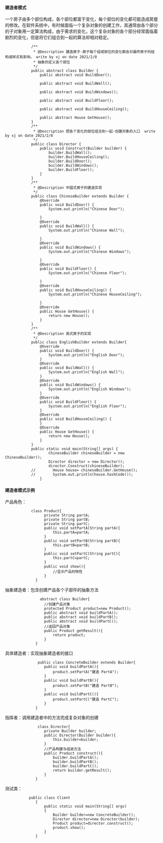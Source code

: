 #### 建造者模式
一个房子由多个部位构成，各个部位都富于变化，每个部位的变化都可能造成房屋的修改。在软件系统中，有时候面临一个复杂对象的创建工作，其通常由各个部分的子对象用一定算法构成，由于需求的变化，这个复杂对象的各个部分经常面临着剧烈的变化，但是将它们组合到一起的算法却相对稳定。

                /**
                 * @Description 建造房子-房子每个组成部位的变化都会对最终房子的结构或样式有影响。 write by xj on date 2021/2/8
                 * 抽象的定义各个部位
                 */
                public abstract class Builder {
                    public abstract void BuildDoor();

                    public abstract void BuildWall();

                    public abstract void BuildWindows();

                    public abstract void BuildFloor();

                    public abstract void BuildHouseCeiling();

                    public abstract House GetHouse();
                }
                /**
                 * @Description 把各个变化的部位组合到一起-创建对象的入口  write by xj on date 2021/2/8
                 */
                public class Director {
                    public void Construct(Builder builder) {
                        builder.BuildWall();
                        builder.BuildHouseCeiling();
                        builder.BuildDoor();
                        builder.BuildWindows();
                        builder.BuildFloor();
                    }
                }
                /**
                 * @Description 中国式房子的建造实现
                 */
                public class ChineseBuilder extends Builder {
                    @Override
                    public void BuildDoor() {
                        System.out.println("Chinese Door");

                    }
                    @Override
                    public void BuildWall() {
                        System.out.println("Chinese Wall");

                    }
                    @Override
                    public void BuildWindows() {
                        System.out.println("Chinese Windows");

                    }
                    @Override
                    public void BuildFloor() {
                        System.out.println("Chinese Floor");

                    }
                    @Override
                    public void BuildHouseCeiling() {
                        System.out.println("Chinese HouseCeiling");

                    }
                    @Override
                    public House GetHouse() {
                        return new House();
                    }
                }
                /**
                 * @Description 英式房子的实现
                 */
                public class EnglishBuilder extends Builder{
                    @Override
                    public void BuildDoor() {
                        System.out.println("English Door");
                    }
                    @Override
                    public void BuildWall() {
                        System.out.println("English Wall");
                    }
                    @Override
                    public void BuildWindows() {
                        System.out.println("English Windows");
                    }
                    @Override
                    public void BuildFloor() {
                        System.out.println("English Floor");
                    }
                    @Override
                    public void BuildHouseCeiling() {
                    }
                    @Override
                    public House GetHouse() {
                        return new House();
                    }
                }
                public static void main(String[] args) {
                        ChineseBuilder chineseBuilder = new ChineseBuilder();
                        Director director = new Director();
                        director.Construct(chineseBuilder);
                //        House house= chineseBuilder.GetHouse();
                //        System.out.println(house.hashCode());
                    }
#### 建造者模式示例
产品角色：
        
                class Product{
                      private String partA;
                      private String partB;
                      private String partC;
                      public void setPartA(String partA){
                          this.partA=partA;
                      }
                      public void setPartB(String partB){
                          this.partB=partB;
                      }
                      public void setPartC(String partC){
                          this.partC=partC;
                      }
                      public void show(){
                          //显示产品的特性
                      }
                  }
抽象建造者：包含创建产品各个子部件的抽象方法
            
                    abstract class Builder{
                      //创建产品对象
                      protected Product product=new Product();
                      public abstract void buildPartA();
                      public abstract void buildPartB();
                      public abstract void buildPartC();
                      //返回产品对象
                      public Product getResult(){
                          return product;
                      }
                  }
具体建造者：实现抽象建造者的接口

                   public class ConcreteBuilder extends Builder{
                      public void buildPartA(){
                          product.setPartA("建造 PartA");
                      }
                      public void buildPartB(){
                          product.setPartB("建造 PartB");
                      }
                      public void buildPartC(){
                          product.setPartC("建造 PartC");
                      }
                  }
指挥者：调用建造者中的方法完成复杂对象的创建

                   class Director{
                      private Builder builder;
                      public Director(Builder builder){
                          this.builder=builder;
                      }
                      //产品构建与组装方法
                      public Product construct(){
                          builder.buildPartA();
                          builder.buildPartB();
                          builder.buildPartC();
                          return builder.getResult();
                      }
                  }
测试类：

               public class Client
                  {
                      public static void main(String[] args)
                      {
                          Builder builder=new ConcreteBuilder();
                          Director director=new Director(builder);
                          Product product=director.construct();
                          product.show();
                      }
                  }
